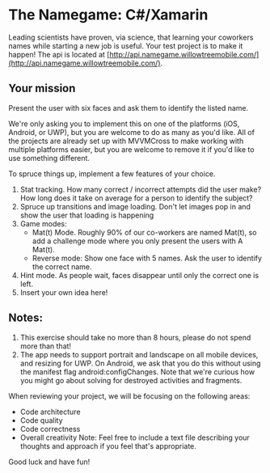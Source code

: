 # The Namegame: C#/Xamarin

Leading scientists have proven, via science, that learning your coworkers names while starting a new job is useful. Your test project is to make it happen! The api is located at [http://api.namegame.willowtreemobile.com/](http://api.namegame.willowtreemobile.com/).

## Your mission

Present the user with six faces and ask them to identify the listed name. 

We're only asking you to implement this on one of the platforms (iOS, Android, or UWP), but you are welcome to do as many as you'd like. All of the projects are already set up with MVVMCross to make working with multiple platforms easier, but you are welcome to remove it if you'd like to use something different.

To spruce things up, implement a few features of your choice.

1. Stat tracking. How many correct / incorrect attempts did the user make? How long does it take on average for a person to identify the subject?
2. Spruce up transitions and image loading.  Don't let images pop in and show the user that loading is happening
3. Game modes:
    * Mat(t) Mode. Roughly 90% of our co-workers are named Mat(t), so add a challenge mode where you only present the users with A Mat(t).
    * Reverse mode: Show one face with 5 names. Ask the user to identify the correct name.
4. Hint mode. As people wait, faces disappear until only the correct one is left.
5. Insert your own idea here!


## Notes:
1. This exercise should take no more than 8 hours, please do not spend more than that!
2. The app needs to support portrait and landscape on all mobile devices, and resizing for UWP. On Android, we ask that you do this without using the manifest flag android:configChanges. Note that we're curious how you might go about solving for destroyed activities and fragments. 

When reviewing your project, we will be focusing on the following areas:
* Code architecture
* Code quality
* Code correctness
* Overall creativity
Note: Feel free to include a text file describing your thoughts and approach if you feel that's appropriate. 

Good luck and have fun!
